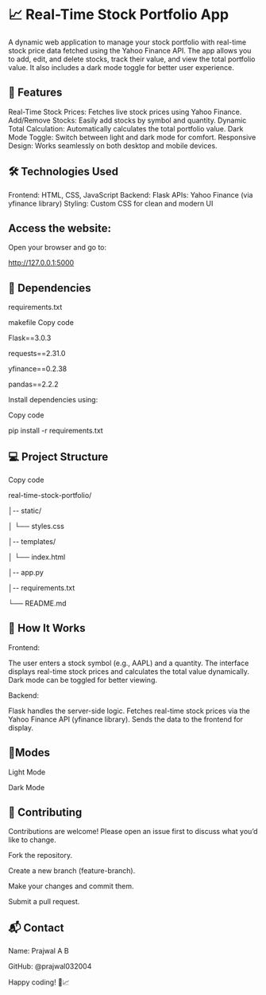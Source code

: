 # 📈 Real-Time Stock Portfolio App
A dynamic web application to manage your stock portfolio with real-time stock price data fetched using the Yahoo Finance API. The app allows you to add, edit, and delete stocks, track their value, and view the total portfolio value. It also includes a dark mode toggle for better user experience.

## 🚀 Features
Real-Time Stock Prices: Fetches live stock prices using Yahoo Finance.
Add/Remove Stocks: Easily add stocks by symbol and quantity.
Dynamic Total Calculation: Automatically calculates the total portfolio value.
Dark Mode Toggle: Switch between light and dark mode for comfort.
Responsive Design: Works seamlessly on both desktop and mobile devices.
## 🛠️ Technologies Used
Frontend: HTML, CSS, JavaScript
Backend: Flask
APIs: Yahoo Finance (via yfinance library)
Styling: Custom CSS for clean and modern UI
## Access the website:
Open your browser and go to:

http://127.0.0.1:5000
## 📄 Dependencies	
requirements.txt

makefile
Copy code

Flask==3.0.3

requests==2.31.0

yfinance==0.2.38

pandas==2.2.2

Install dependencies using:

Copy code

pip install -r requirements.txt
## 💻 Project Structure
Copy code

real-time-stock-portfolio/

│-- static/

│   └── styles.css

│-- templates/

│   └── index.html

│-- app.py

│-- requirements.txt

└── README.md

## 🔧 How It Works
Frontend:

The user enters a stock symbol (e.g., AAPL) and a quantity.
The interface displays real-time stock prices and calculates the total value dynamically.
Dark mode can be toggled for better viewing.

Backend:

Flask handles the server-side logic.
Fetches real-time stock prices via the Yahoo Finance API (yfinance library).
Sends the data to the frontend for display.

## 🌟Modes
Light Mode

Dark Mode

## 🤝 Contributing
Contributions are welcome! Please open an issue first to discuss what you’d like to change.

Fork the repository.

Create a new branch (feature-branch).

Make your changes and commit them.

Submit a pull request.

## 📬 Contact
Name: Prajwal A B

GitHub: @prajwal032004

Happy coding! 🚀📈
